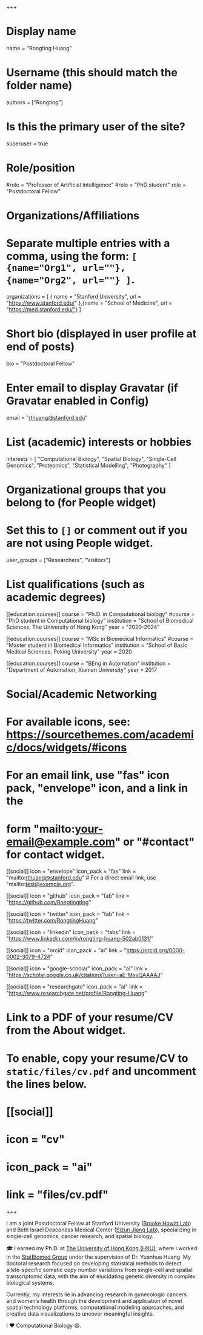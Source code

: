 +++
# Display name
name = "Rongting Huang"

# Username (this should match the folder name)
authors = ["Rongting"]

# Is this the primary user of the site?
superuser = true

# Role/position
#role = "Professor of Artificial Intelligence"
#role = "PhD student"
role = "Postdoctoral Fellow"

# Organizations/Affiliations
#   Separate multiple entries with a comma, using the form: `[ {name="Org1", url=""}, {name="Org2", url=""} ]`.
organizations = [ { name = "Stanford University", url = "https://www.stanford.edu/" },{name = "School of Medicine", url = "https://med.stanford.edu/"} ]

# Short bio (displayed in user profile at end of posts)
bio = "Postdoctoral Fellow"

# Enter email to display Gravatar (if Gravatar enabled in Config)
email = "rthuang@stanford.edu"

# List (academic) interests or hobbies
interests = [
  "Computational Biology",
  "Spatial Biology",
  "Single-Cell Genomics",
  "Proteomics",
  "Statistical Modelling",
  "Photography"
]

# Organizational groups that you belong to (for People widget)
#   Set this to `[]` or comment out if you are not using People widget.
user_groups = ["Researchers", "Visitors"]

# List qualifications (such as academic degrees)
[[education.courses]]
  course = "Ph.D. in Computational biology"
  #course = "PhD student in Computational biology"
  institution = "School of Biomedical Sciences, The University of Hong Kong"
  year = "2020-2024"

[[education.courses]]
  course = "MSc in Biomedical Informatics"
  #course = "Master student in Biomedical Informatics"
  institution = "School of Basic Medical Sciences, Peking University"
  year = 2020

[[education.courses]]
  course = "BEng in Automation"
  institution = "Department of Automation, Xiamen University"
  year = 2017

# Social/Academic Networking
# For available icons, see: https://sourcethemes.com/academic/docs/widgets/#icons
#   For an email link, use "fas" icon pack, "envelope" icon, and a link in the
#   form "mailto:your-email@example.com" or "#contact" for contact widget.

[[social]]
  icon = "envelope"
  icon_pack = "fas"
  link = "mailto:rthuang@stanford.edu"  # For a direct email link, use "mailto:test@example.org".

[[social]]
  icon = "github"
  icon_pack = "fab"
  link = "https://github.com/Rongtingting"

[[social]]
  icon = "twitter"
  icon_pack = "fab"
  link = "https://twitter.com/RongtingHuang"

[[social]]
  icon = "linkedin"
  icon_pack = "fabs"
  link = "https://www.linkedin.com/in/rongting-huang-502ab0131/"

[[social]]
  icon = "orcid"
  icon_pack = "ai"
  link = "https://orcid.org/0000-0002-3079-4724"

[[social]]
  icon = "google-scholar"
  icon_pack = "ai"
  link = "https://scholar.google.co.uk/citations?user=aE-MxvQAAAAJ"

[[social]]
  icon = "researchgate"
  icon_pack = "ai"
  link = "https://www.researchgate.net/profile/Rongting-Huang"




# Link to a PDF of your resume/CV from the About widget.
# To enable, copy your resume/CV to `static/files/cv.pdf` and uncomment the lines below.
# [[social]]
#   icon = "cv"
#   icon_pack = "ai"
#   link = "files/cv.pdf"

+++

I am a joint Postdoctoral Fellow at Stanford University ([Brooke Howitt Lab]((https://med.stanford.edu/brookehowittlab.html))) and Beth Israel Deaconess Medical Center ([Sizun Jiang Lab](https://sizunjianglab.com/)), specializing in single-cell genomics, cancer research, and spatial biology.

🎓 I earned my Ph.D. at [The University of Hong Kong (HKU)](https://www.hku.hk/), where I worked in the [StatBiomed Group](https://github.com/StatBiomed) under the supervision of Dr. Yuanhua Huang. My doctoral research focused on developing statistical methods to detect allele-specific somatic copy number variations from single-cell and spatial transcriptomic data, with the aim of elucidating genetic diversity in complex biological systems.

Currently, my interests lie in advancing research in gynecologic cancers and women’s health through the development and application of novel spatial technology platforms, computational modeling approaches, and creative data visualizations to uncover meaningful insights.



<!-- I am a PhD student from [StatBiomed Group](https://web.hku.hk/~yuanhua/) at the [School of Biomedical Sciences](https://www.sbms.hku.hk//), [Li Ka Shing Faculty of Medicine](https://www.med.hku.hk/), [The University of Hong Kong](https://www.hku.hk/). -->


I :heart: Computational Biology :smile:.